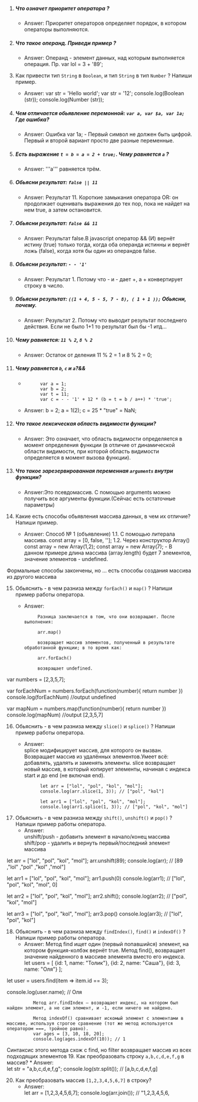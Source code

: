 1. ##### Что означет приоритет оператора ?
     * Answer:  Приоритет операторов определяет порядок, в котором операторы выполняются.

2. ##### Что такое операнд. Приведи пример ?
     * Answer:  Операнд - элемент данных, над которым выполняется операция. Пр. var lol = 3 + '89';

3. Как привести тип ```String``` в ```Boolean```, и тип ```String``` в тип ```Number``` ? Напиши пример.
     * Answer:  var str = 'Hello world';         var str = '12';
                console.log(Boolean (str));      console.log(Number (str));

4. ##### Чем отличается обьявление перемонной: ```var a, var $a, var 1a;``` Где ошибка?
     * Answer:  Ошибка var 1a; - Первый символ не должен быть цифрой.
                Первый и второй вариант просто две разные переменные.

5. ##### Есть выражение ```t = b = a = 2 + true;```. Чему равняется ```a``` ?
     * Answer:   '''a''' равняется трём.

6. ##### Обьясни результат: ```false || 11```
     * Answer:  Результат 11. Короткие замыкания оператора OR: он продолжает оценивать выражения до тех пор, пока не найдет на нем true, а затем остановится.

7. ##### Обьясни результат: ```false && 11```
     * Answer:  Результат false.В javascript оператор && (И) вернёт истину (true) только тогда, когда оба операнда истинны и вернёт ложь (false), когда хотя бы один из операндов false.

8. ##### Обьясни результат: ```- - '1'```
     * Answer:  Результат 1. Потому что - и - дает +, а + конвертирует строку в число.

9. ##### Обьясни результат: ```((1 + 4, 5 - 5, 7 - 8), ( 1 + 1 ));``` Обьясни, почему.
     * Answer: Результат 2. Потому что выводит результат последнего действия. Если не было 1+1 то результат был бы -1 итд...
 
10. ##### Чему равняется: ```11 % 2```, ```8 % 2```
     * Answer: Остаток от деления 11 % 2 = 1 и  8 % 2 = 0;


11. ##### Чему равняется ```b```, ```c``` и ```a```?&&
     *           var a = 1;
                 var b = 2;
                 var t = 11;
                 var c = - - '1' + 12 * (b = t = b / a++) * 'true';
     * Answer: b = 2; a = 1(2); c = 25 * "true" = NaN;

12. ##### Что такое лексическая область видимости функции?
     * Answer:  Это означает, что область видимости определяется в момент определения функции 
                (в отличие от динамической области видимости, при которой область видимости определяется в момент вызова функции).

13. ##### Что такое зарезервированная переменная ```arguments``` внутри функции?
     * Answer:Это псевдомассив. С помощью   arguments можно получить все аргументы функции.(Сейчас есть остаточные параметры)
14. Какие есть способы обьявления массива данных, в чем их отличие? Напиши пример.
     * Answer:  Способ № 1 (объявление)
                1.1. С помощью литерала массива.
                     const array = [0, false, ''];
                1.2. Через конструктор Array()
                     const array = new Array(1,2);
                     const array = new Array(7); - В данном примере длина массива (array.length) будет 7 элементов, значение элементов - undefined.

Формальные способы закончены, но … есть способы создания массива из другого массива


15. Обьяснить - в чем разниза между ```forEach()``` и ```map()``` ?  Напиши пример работы оператора.
     * Answer:  
                
                Разница заключается в том, что они возвращают. После выполнения:

                arr.map()

                возвращает массив элементов, полученный в результате обработанной функции; в то время как:

                arr.forEach()

                возвращает undefined.
              
   var numbers = [2,3,5,7];

   var forEachNum = numbers.forEach(function(number){
      return number
   })
   console.log(forEachNum)
   //output undefined

   var mapNum = numbers.map(function(number){
      return number
   })
   console.log(mapNum)
   //output [2,3,5,7]



16. Обьяснить - в чем разниза между ```slice()``` и ```splice()``` ? Напиши пример работы оператора.
     * Answer:   
                 splice модифицирует массив, для которого он вызван. Возвращает массив из удалённых элементов.Умеет всё: добавлять, удалять и заменять элементы.
                 slice возвращает новый массив, в который копирует элементы, начиная с индекса start и до end (не включая end).

                 let arr = ["lol", "pol", "kol", "mol"];
                 console.log(arr.slice(1, 3)); // ["pol", "kol"] 

                 let arr1 = ["lol", "pol", "kol", "mol"];
                 console.log(arr1.splice(1, 3)); // ["pol", "kol", "mol"] 


17. Обьяснить - в чем разниза между ```shift()```, ```unshift()``` и ```pop()``` ? Напиши пример работы оператора.
     * Answer:    
                      unshift/push - добавить элемент в начало/конец массива
                      shift/pop - удалить и вернуть первый/последний элемент массива
                      
let arr = ["lol", "pol", "kol", "mol"];
arr.unshift(89);
console.log(arr); // [89 ,"lol" ,"pol" ,"kol" ,"mol"]

let arr1 = ["lol", "pol", "kol", "mol"];
arr1.push(0)
console.log(arr1); // ["lol", "pol", "kol", "mol", 0]

let arr2 = ["lol", "pol", "kol", "mol"];
arr2.shift();
console.log(arr2); // ["pol", "kol", "mol"]

let arr3 = ["lol", "pol", "kol", "mol"];
arr3.pop()
console.log(arr3); // ["lol", "pol", "kol"]


18. Обьяснить - в чем разниза между ```findIndex()```, ```find()``` и ```indexOf()``` ? Напиши пример работы оператора.
     * Answer: 
              Метод find ищет один (первый попавшийся) элемент, на котором функция-колбэк вернёт true.
              Метод find(),  возвращает значение найденного в массиве элемента вместо его индекса.
 let users = [
  {id: 1, name: "Толик"},
  {id: 2, name: "Саша"},
  {id: 3, name: "Оля"}
];

let user = users.find(item => item.id == 3);

console.log(user.name); // Оля

              Метод arr.findIndex – возвращает индекс, на котором был найден элемент, а не сам элемент, и -1, если ничего не найдено.

              Метод indexOf() сравнивает искомый элемент с элементами в массиве, используя строгое сравнение (тот же метод используется оператором ===, тройное равно).
              var ages = [3, 10, 18, 20];
              console.log(ages.indexOf(10)); // 1

Синтаксис этого метода схож с find, но filter возвращает массив из всех подходящих элементов 
19. Как преобразовать строку ```a,b,c,d,e,f,g``` в массив?
     * Answer:  
                let str = "a,b,c,d,e,f,g";
                console.log(str.split()); // [a,b,c,d,e,f,g]


20. Как преобразовать массив ```[1,2,3,4,5,6,7]``` в строку?
     * Answer:  
                let arr = [1,2,3,4,5,6,7];
                console.log(arr.join()); // "1,2,3,4,5,6,
